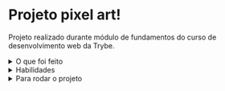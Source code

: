 # Projeto pixel art!

Projeto realizado durante módulo de fundamentos do curso de desenvolvimento web da Trybe.

<details>
  <summary>O que foi feito</summary>

  - Neste projeto, implementei um editor de arte com pixels em que a pessoa usuária poderá escolher uma cor em uma paleta de cores e poderá pintar o que quiser em um quadro branco :art: :artist:

  ![exemplo de arte com pixels](./art-with-pixels.gif)

</details>
<details>
  <summary>Habilidades</summary>

  - Manipular o DOM com JavaScript;
  - CSS;
  - HTML;

</details>
<details>
  <summary>Para rodar o projeto</summary>

  - Clone o projeto desse repositório para sua máquina;
  - Utilize a extensão ```live preview``` do vscode;

</details>

